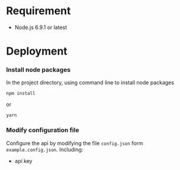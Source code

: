 # Requirement
* Node.js 6.9.1 or latest

# Deployment

### Install node packages
In the project directory, using command line to install node packages

    npm install

or

    yarn


### Modify configuration file
Configure the api by modifying the file `config.json` form `example.config.json`. Including:
- api key